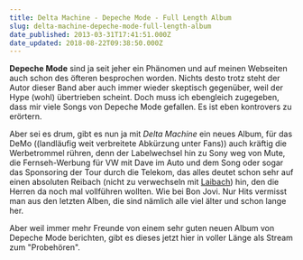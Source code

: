```yaml
---
title: Delta Machine - Depeche Mode - Full Length Album
slug: delta-machine-depeche-mode-full-length-album
date_published: 2013-03-31T17:41:51.000Z
date_updated: 2018-08-22T09:38:50.000Z
---
```


**Depeche Mode** sind ja seit jeher ein Phänomen und auf meinen Webseiten auch schon des öfteren besprochen worden. Nichts desto trotz steht der Autor dieser Band aber auch immer wieder skeptisch gegenüber, weil der Hype (wohl) übertrieben scheint. Doch muss ich ebengleich zugegeben, dass mir viele Songs von Depeche Mode gefallen. Es ist eben kontrovers zu erörtern.

Aber sei es drum, gibt es nun ja mit *Delta Machine* ein neues Album, für das DeMo ((landläufig weit verbreitete Abkürzung unter Fans)) auch kräftig die Werbetrommel rühren, denn der Labelwechsel hin zu Sony weg von Mute, die Fernseh-Werbung für VW mit Dave im Auto und dem Song oder sogar das Sponsoring der Tour durch die Telekom, das alles deutet schon sehr auf einen absoluten Reibach (nicht zu verwechseln mit [Laibach](https://www.youtube.com/watch?v=ql5gmzXLZJA)) hin, den die Herren da noch mal vollführen wollten. Wie bei Bon Jovi. Nur Hits vermisst man aus den letzten Alben, die sind nämlich alle viel älter und schon lange her.

Aber weil immer mehr Freunde von einem sehr guten neuen Album von Depeche Mode berichten, gibt es dieses jetzt hier in voller Länge als Stream zum "Probehören".
